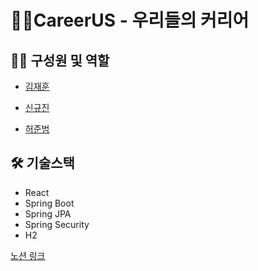 # 🐱‍💻CareerUS - 우리들의 커리어

## 👨‍💻 구성원 및 역할
- [김재훈](https://github.com/zaehuun)


- [신규진](https://github.com/tlsrbwls999)
     


- [허준범](https://github.com/EasyBAMM)



## 🛠 기술스택
* React
* Spring Boot
* Spring JPA
* Spring Security
* H2

[노션 링크](https://www.notion.so/AI-017e27f4a4e54c07bac2f2f6cb8b738e)
